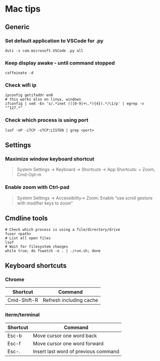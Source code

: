 # Mac tips

## Generic

### Set default application to VSCode for .py

    duti -s com.microsoft.VSCode .py all

### Keep display awake - until command stopped

    caffeinate -d

### Check wifi ip

    ipconfig getifaddr en0
    # this works also on linux, windows
    ifconfig | sed -En 's/.*inet (([0-9]+\.*){4}).*/\1/p' | egrep -v "^127.*"

### Check which process is using port

    lsof -nP -iTCP -sTCP:LISTEN | grep <port>

## Settings

### Maximize window keyboard shortcut

> System Settings → Keyboard → Shortcuts → App Shortcuts: + Zoom, Cmd-Opt-m

### Enable zoom with Ctrl-pad

> System Settings → Accessibility→ Zoom: Enable “use scroll gesture with modifier keys to zoom”

## Cmdline tools

    # Check which process is using a file/directory/drive
    fuser <path>
    # List all open files
    lsof
    # Wait for filesystem changes
    while true; do fswatch -o . | ./run.sh; done

## Keyboard shortcuts

### Chrome

Shortcut    | Command
------------|------------------------
Cmd-Shift-R | Refresh including cache

### iterm/terminal

Shortcut | Command
---------|-------------------------------------
Esc-b    | Move cursor one word back
Esc-f    | Move cursor one word forward
Esc-.    | Insert last word of previous command
